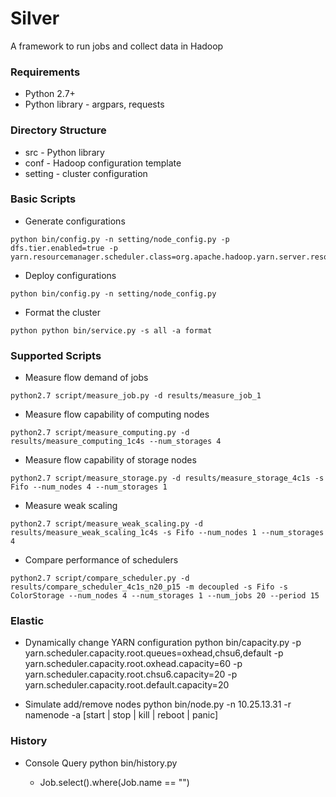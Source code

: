# Silver #
A framework to run jobs and collect data in Hadoop

### Requirements ###
* Python 2.7+
* Python library - argpars, requests

### Directory Structure ###
* src - Python library
* conf - Hadoop configuration template
* setting - cluster configuration

### Basic Scripts ###
* Generate configurations
```
python bin/config.py -n setting/node_config.py -p dfs.tier.enabled=true -p yarn.resourcemanager.scheduler.class=org.apache.hadoop.yarn.server.resourcemanager.scheduler.fair.FairScheduler
```
* Deploy configurations
```
python bin/config.py -n setting/node_config.py
```

* Format the cluster
```
python python bin/service.py -s all -a format
```

### Supported Scripts ###
* Measure flow demand of jobs
```
python2.7 script/measure_job.py -d results/measure_job_1
```

* Measure flow capability of computing nodes
```
python2.7 script/measure_computing.py -d results/measure_computing_1c4s --num_storages 4

```

* Measure flow capability of storage nodes
```
python2.7 script/measure_storage.py -d results/measure_storage_4c1s -s Fifo --num_nodes 4 --num_storages 1
```

* Measure weak scaling
```
python2.7 script/measure_weak_scaling.py -d results/measure_weak_scaling_1c4s -s Fifo --num_nodes 1 --num_storages 4
```

* Compare performance of schedulers
```
python2.7 script/compare_scheduler.py -d results/compare_scheduler_4c1s_n20_p15 -m decoupled -s Fifo -s ColorStorage --num_nodes 4 --num_storages 1 --num_jobs 20 --period 15
```

### Elastic ###

* Dynamically change YARN configuration
python bin/capacity.py -p yarn.scheduler.capacity.root.queues=oxhead,chsu6,default -p yarn.scheduler.capacity.root.oxhead.capacity=60 -p yarn.scheduler.capacity.root.chsu6.capacity=20 -p yarn.scheduler.capacity.root.default.capacity=20

* Simulate add/remove nodes
python bin/node.py -n 10.25.13.31 -r namenode -a [start | stop | kill | reboot | panic]

### History ###

* Console Query
python bin/history.py

  * Job.select().where(Job.name == "")
